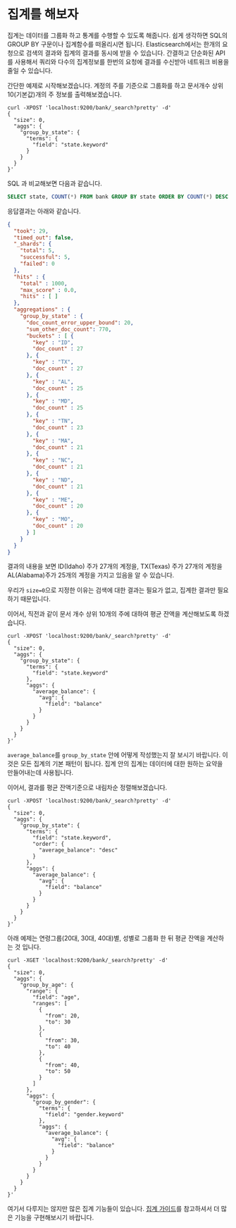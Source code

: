 # 집계를 해보자
집계는 데이터를 그룹화 하고 통계를 수행할 수 있도록 해줍니다. 쉽게 생각하면 SQL의 GROUP BY 구문이나 집계함수를 떠올리시면 됩니다. Elasticsearch에서는 한개의 요청으로 검색의 결과와 집계의 결과를 동시에 받을 수 있습니다. 간결하고 단순화된 API를 사용해서 쿼리와 다수의 집계정보를 한번의 요청에 결과를 수신받아 네트워크 비용을 줄일 수 있습니다.

간단한 예제로 시작해보겠습니다. 계정의 주를 기준으로 그룹화를 하고 문서개수 상위 10(기본값)개의 주 정보를 출력해보겠습니다.
```
curl -XPOST 'localhost:9200/bank/_search?pretty' -d'
{
  "size": 0,
  "aggs": {
    "group_by_state": {
      "terms": {
        "field": "state.keyword"
      }
    }
  }
}'
```
SQL 과 비교해보면 다음과 같습니다.
```sql
SELECT state, COUNT(*) FROM bank GROUP BY state ORDER BY COUNT(*) DESC
```
응답결과는 아래와 같습니다.
```json
{
  "took": 29,
  "timed_out": false,
  "_shards": {
    "total": 5,
    "successful": 5,
    "failed": 0
  },
  "hits" : {
    "total" : 1000,
    "max_score" : 0.0,
    "hits" : [ ]
  },
  "aggregations" : {
    "group_by_state" : {
      "doc_count_error_upper_bound": 20,
      "sum_other_doc_count": 770,
      "buckets" : [ {
        "key" : "ID",
        "doc_count" : 27
      }, {
        "key" : "TX",
        "doc_count" : 27
      }, {
        "key" : "AL",
        "doc_count" : 25
      }, {
        "key" : "MD",
        "doc_count" : 25
      }, {
        "key" : "TN",
        "doc_count" : 23
      }, {
        "key" : "MA",
        "doc_count" : 21
      }, {
        "key" : "NC",
        "doc_count" : 21
      }, {
        "key" : "ND",
        "doc_count" : 21
      }, {
        "key" : "ME",
        "doc_count" : 20
      }, {
        "key" : "MO",
        "doc_count" : 20
      } ]
    }
  }
}
```
결과의 내용을 보면 ID(Idaho) 주가 27개의 계정을, TX(Texas) 주가 27개의 계정을 AL(Alabama)주가 25개의 계정을 가지고 있음을 알 수 있습니다.

우리가 ```size=0```으로 지정한 이유는 검색에 대한 결과는 필요가 없고, 집계한 결과만 필요하기 때문입니다.

이어서, 직전과 같이 문서 개수 상위 10개의 주에 대하여 평균 잔액을 계산해보도록 하겠습니다.
```
curl -XPOST 'localhost:9200/bank/_search?pretty' -d'
{
  "size": 0,
  "aggs": {
    "group_by_state": {
      "terms": {
        "field": "state.keyword"
      },
      "aggs": {
        "average_balance": {
          "avg": {
            "field": "balance"
          }
        }
      }
    }
  }
}'
```
```average_balance```를 ```group_by_state``` 안에 어떻게 작성했는지 잘 보시기 바랍니다. 이것은 모든 집계의 기본 패턴이 됩니다. 집계 안의 집계는 데이터에 대한 원하는 요약을 만들어내는데 사용됩니다.

이어서, 결과를 평균 잔액기준으로 내림차순 정렬해보겠습니다.
```
curl -XPOST 'localhost:9200/bank/_search?pretty' -d'
{
  "size": 0,
  "aggs": {
    "group_by_state": {
      "terms": {
        "field": "state.keyword",
        "order": {
          "average_balance": "desc"
        }
      },
      "aggs": {
        "average_balance": {
          "avg": {
            "field": "balance"
          }
        }
      }
    }
  }
}'
```
아래 예제는 연령그룹(20대, 30대, 40대)별, 성별로 그룹화 한 뒤 평균 잔액을 계산하는 것 입니다.
```
curl -XGET 'localhost:9200/bank/_search?pretty' -d'
{
  "size": 0,
  "aggs": {
    "group_by_age": {
      "range": {
        "field": "age",
        "ranges": [
          {
            "from": 20,
            "to": 30
          },
          {
            "from": 30,
            "to": 40
          },
          {
            "from": 40,
            "to": 50
          }
        ]
      },
      "aggs": {
        "group_by_gender": {
          "terms": {
            "field": "gender.keyword"
          },
          "aggs": {
            "average_balance": {
              "avg": {
                "field": "balance"
              }
            }
          }
        }
      }
    }
  }
}'
```
여기서 다루지는 않지만 많은 집계 기능들이 있습니다. [집계 가이드](search-aggregations.md)를 참고하셔서 더 많은 기능을 구현해보시기 바랍니다.